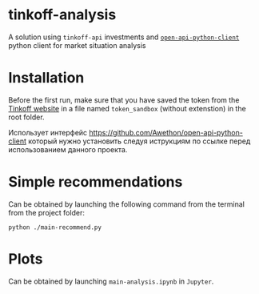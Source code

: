 # tinkoff-analysis
A solution using `tinkoff-api` investments and [`open-api-python-client`](https://github.com/Awethon/open-api-python-client) python client for market situation analysis


# Installation
Before the first run, make sure that you have saved the token from the 
[Tinkoff website](https://www.tinkoff.ru/invest/settings/) in a file named `token_sandbox` (without extenstion) 
in the root folder.

Использует интерфейс 
https://github.com/Awethon/open-api-python-client
который нужно установить следуя иструкциям по ссылке перед использованием данного проекта.

# Simple recommendations
Can be obtained by launching the following command from 
the terminal from the project folder:

`python ./main-recommend.py` 

# Plots
Can be obtained by launching `main-analysis.ipynb` in `Jupyter`.

